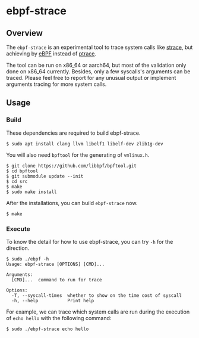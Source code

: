 # ebpf-strace

## Overview

The `ebpf-strace` is an experimental tool to trace system calls like
[strace](https://github.com/strace/strace), but achieving by
[eBPF](https://en.wikipedia.org/wiki/EBPF) instead of
[ptrace](https://man7.org/linux/man-pages/man2/ptrace.2.html).

The tool can be run on x86_64 or aarch64, but most of the
validation only done on x86_64 currently. Besides, only a few syscalls's
arguments can be traced. Please feel free to report for any unusual output
or implement arguments tracing for more system calls.

## Usage

### Build

These dependencies are required to build ebpf-strace.

```
$ sudo apt install clang llvm libelf1 libelf-dev zlib1g-dev
```

You will also need `bpftool` for the generating of `vmlinux.h`.

```
$ git clone https://github.com/libbpf/bpftool.git
$ cd bpftool
$ git submodule update --init
$ cd src
$ make
$ sudo make install
```

After the installations, you can build `ebpf-strace` now.
```
$ make
```

### Execute

To know the detail for how to use ebpf-strace, you can try `-h` for the direction.

```
$ sudo ./ebpf -h
Usage: ebpf-strace [OPTIONS] [CMD]...

Arguments:
  [CMD]...  command to run for trace

Options:
  -T, --syscall-times  whether to show on the time cost of syscall
  -h, --help           Print help
```

For example, we can trace which system calls are run during the execution
of `echo hello` with the following command:
```
$ sudo ./ebpf-strace echo hello
```
